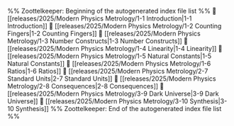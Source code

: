 %% Zoottelkeeper: Beginning of the autogenerated index file list  %%
📄 [[releases/2025/Modern Physics Metrology/1-1 Introduction|1-1 Introduction]]
📄 [[releases/2025/Modern Physics Metrology/1-2 Counting Fingers|1-2 Counting Fingers]]
📄 [[releases/2025/Modern Physics Metrology/1-3 Number Constructs|1-3 Number Constructs]]
📄 [[releases/2025/Modern Physics Metrology/1-4 Linearity|1-4 Linearity]]
📄 [[releases/2025/Modern Physics Metrology/1-5 Natural Constants|1-5 Natural Constants]]
📄 [[releases/2025/Modern Physics Metrology/1-6 Ratios|1-6 Ratios]]
📄 [[releases/2025/Modern Physics Metrology/2-7 Standard Units|2-7 Standard Units]]
📄 [[releases/2025/Modern Physics Metrology/2-8 Consequences|2-8 Consequences]]
📄 [[releases/2025/Modern Physics Metrology/3-9 Dark Universe|3-9 Dark Universe]]
📄 [[releases/2025/Modern Physics Metrology/3-10 Synthesis|3-10 Synthesis]]
%% Zoottelkeeper: End of the autogenerated index file list  %%
